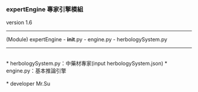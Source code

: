 ### expertEngine 專家引擎模組
<p>version 1.6</p>

-----

(Module)
expertEngine - __init__.py
             - engine.py
             - herbologySystem.py
             
-----

</br>
* herbologySystem.py：中藥材專家(input herbologySystem.json)
* engine.py：基本推論引擎
</br>
</br>
* developer Mr.Su
